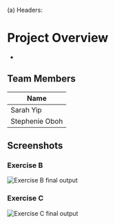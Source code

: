 (a) Headers:
# Project Overview
-

## Team Members
|      Name       |
|-----------------|
| Sarah Yip       |
| Stephenie Oboh  |

## Screenshots


### Exercise B
![Exercise B final output](./ExerciseB.gif)

### Exercise C
![Exercise C final output](./ExerciseC.gif)